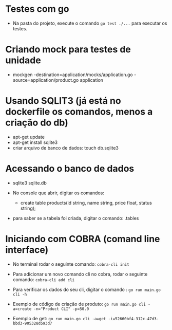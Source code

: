 # Testes com go

* Na pasta do projeto, execute o comando `go test ./...` para executar os testes.

# Criando mock para testes de unidade
* mockgen -destination=application/mocks/application.go -source=application/product.go application

# Usando SQLIT3 (já está no dockerfile os comandos, menos a criação do db)
* apt-get update
* apt-get install sqlite3
* criar arquivo de banco de dados: touch db.sqlite3

# Acessando o banco de dados
* sqlite3 sqlite.db
* No console que abrir, digitar os comandos:
    * create table products(id string, name string, price float, status string);

* para saber se a tabela foi criada, digitar o comando: .tables

# Iniciando com COBRA (comand line interface)
* No terminal rodar o seguinte comando: ```cobra-cli init```

* Para adicionar um novo comando cli no cobra, rodar o seguinte comando: ```cobra-cli add cli```

* Para verificar os dados do seu cli, digitar o comando : ```go run main.go cli -h```

* Exemplo de código de criação de produto: ```go run main.go cli -a=create -n="Product CLI" -p=50.0```
* Exemplo de get: ```go run main.go cli -a=get -i=52660bf4-312c-47d3-bbd3-905328d593d7```
